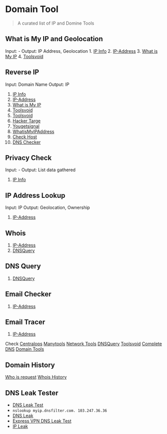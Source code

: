 # Domain Tool

> A curated list of IP and Domine Tools

## What is My IP and Geolocation

Input: - Output: IP Address, Geolocation 1. [IP Info](https://ipinfo.info/) 2. [IP-Address](https://www.ip-address.org/) 3. [What is My IP](https://www.whatismyip.com/) 4. [Toolsvoid](https://www.toolsvoid.com/what-is-my-ip-address/)

## Reverse IP

Input: Domain Name Output: IP

1. [IP Info](https://ipinfo.info/html/ip_checker.php)
2. [IP-Address](https://www.ip-address.org/reverse-lookup/reverse-ip.php)
3. [What is My IP](https://www.whatismyip.com/)
4. [Toolsvoid](https://www.toolsvoid.com/ip-address-lookup/)
5. [Toolsvoid](https://www.toolsvoid.com/domain-to-ip/)
6. [Hacker Targe](https://hackertarget.com/reverse-ip-lookup/)
7. [Yougetsignal](https://www.yougetsignal.com/tools/web-sites-on-web-server/)
8. [WhatisMyIPAddress](https://whatismyipaddress.com/hostname-ip)
9. [Check Host](https://check-host.net/ip-info?)
10. [DNS Checker](https://dnschecker.org/#A/)

## Privacy Check

Input: - Output: List data gathered

1. [IP Info](https://ipinfo.info/html/privacy-check.php)

## IP Address Lookup

Input: IP Output: Geolocation, Ownership

1. [IP-Address](https://www.ip-address.org/lookup/ip-locator.php)

## Whois

1. [IP-Address](https://www.ip-address.org/tracer/ip-whois.php)
2. [DNSQuery](https://dnsquery.org/whois/)

## DNS Query

1. [DNSQuery](https://dnsquery.org/dnsquery/)

## Email Checker

1. [IP-Address](https://www.ip-address.org/verify/email-checker.php)

## Email Tracer

1. [IP-Address](https://www.ip-address.org/tracker/trace-email.php)

Check [Centralops](https://centralops.net/co/) [Manytools](https://manytools.org/network/) [Network Tools](https://network-tools.com/) [DNSQuery](https://dnsquery.org/) [Toolsvoid](https://www.toolsvoid.com) [Complete DNS](https://completedns.com/) [Domain Tools](https://whois.domaintools.com/)

## Domain History

[Who is request](https://whoisrequest.com/history/) [Whois History](https://whois-history.whoisxmlapi.com/api)

## DNS Leak Tester

* [DNS Leak Test](https://www.dnsleaktest.com)
* `nslookup myip.dnsfilter.com. 103.247.36.36`
* [DNS Leak](https://dnsleak.com)
* [Express VPN DNS Leak Test](https://www.expressvpn.com/dns-leak-test)
* [IP Leak](https://ipleak.net/)

